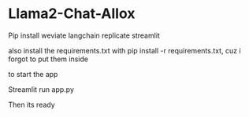 # Llama2-Chat-Allox

Pip install weviate langchain replicate streamlit

also install the requirements.txt with pip install -r requirements.txt, cuz i forgot to put them inside

to start the app

Streamlit run app.py

Then its ready
